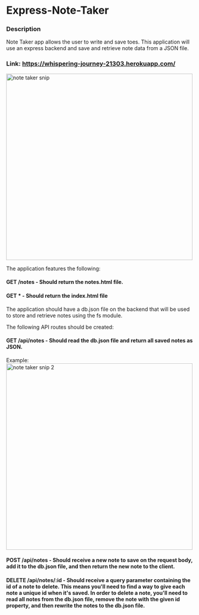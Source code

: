 # Express-Note-Taker
### Description
Note Taker app allows the user to write and save toes. This application will use an express backend and save and retrieve note data from a JSON file.

### Link: https://whispering-journey-21303.herokuapp.com/

<img width="500" alt="note taker snip" src="https://user-images.githubusercontent.com/70172286/108811361-fd7c6e80-7561-11eb-9f4c-1a26a475ef37.PNG">


The application features the following:

#### GET /notes - Should return the notes.html file.


#### GET * - Should return the index.html file

The application should have a db.json file on the backend that will be used to store and retrieve notes using the fs module.


The following API routes should be created:


#### GET /api/notes - Should read the db.json file and return all saved notes as JSON.
Example: <img width="500" alt="note taker snip 2" src="https://user-images.githubusercontent.com/70172286/108811417-1be26a00-7562-11eb-8ad6-9317d43f44c7.PNG">


#### POST /api/notes - Should receive a new note to save on the request body, add it to the db.json file, and then return the new note to the client.


#### DELETE /api/notes/:id - Should receive a query parameter containing the id of a note to delete. This means you'll need to find a way to give each note a unique id when it's saved. In order to delete a note, you'll need to read all notes from the db.json file, remove the note with the given id property, and then rewrite the notes to the db.json file.
